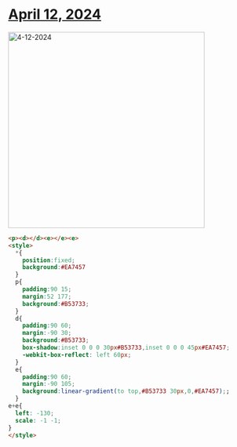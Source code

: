 # [April 12, 2024](https://cssbattle.dev/play/F0G9VXfiqzBFUU5CbX8P)

<img src="https://firebasestorage.googleapis.com/v0/b/cssbattleapp.appspot.com/o/user%2Fummd3POvEDfFyeFvVdOMG3OOrwE2%2Ftargets%2Ftarget_4Xafs8p@2x.png?alt=media" width="400" alt="4-12-2024" />

```html
<p><d></d><e></e><e>
<style>
  *{
    position:fixed;
    background:#EA7457
  }
  p{
    padding:90 15;
    margin:52 177;
    background:#B53733;
  }
  d{
    padding:90 60;
    margin:-90 30;
    background:#B53733;
    box-shadow:inset 0 0 0 30px#B53733,inset 0 0 0 45px#EA7457;
    -webkit-box-reflect: left 60px;
  }
  e{
    padding:90 60;
    margin:-90 105;
    background:linear-gradient(to top,#B53733 30px,0,#EA7457);;
  }
e+e{
  left: -130;
  scale: -1 -1;
}
</style>

```
